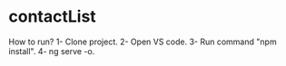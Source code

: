 # contactList

How to run?
1- Clone project.
2- Open VS code.
3- Run command "npm install".
4- ng serve -o.


